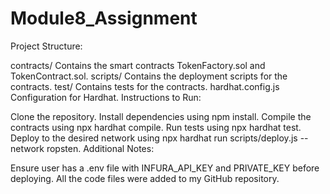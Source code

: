 # Module8_Assignment
Project Structure:

contracts/ Contains the smart contracts TokenFactory.sol and TokenContract.sol.
scripts/ Contains the deployment scripts for the contracts.
test/ Contains tests for the contracts.
hardhat.config.js Configuration for Hardhat.
Instructions to Run:

Clone the repository.
Install dependencies using npm install.
Compile the contracts using npx hardhat compile.
Run tests using npx hardhat test.
Deploy to the desired network using npx hardhat run scripts/deploy.js --network ropsten.
Additional Notes:

Ensure user has a .env file with INFURA_API_KEY and PRIVATE_KEY before deploying.
All the code files were added to my GitHub repository.




